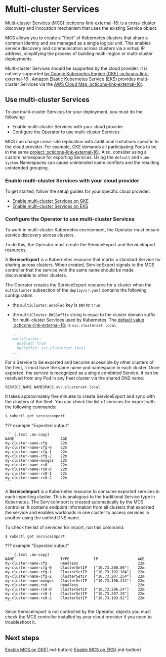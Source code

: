 # Multi-cluster Services

[Multi-cluster Services (MCS)  :octicons-link-external-16:](https://cloud.google.com/kubernetes-engine/docs/concepts/multi-cluster-services)
is a cross-cluster discovery and invocation mechanism that uses the existing Service object. 

MCS allows you to create a "fleet" of Kubernetes clusters that share a common identity and are managed as a single logical unit. This enables service discovery and communication across clusters via a virtual IP address, simplifying the process of building multi-region or multi-cluster deployments. 

Multi-cluster Services should be supported by the cloud provider. It is natively
supported [by Google Kubernetes Engine (GKE)  :octicons-link-external-16:](https://cloud.google.com/kubernetes-engine/docs/concepts/multi-cluster-services). 
Amazon Elastic Kubernetes Service (EKS) provides multi-cluster Services via the [AWS Cloud Map :octicons-link-external-16:](https://aws.amazon.com/cloud-map/).

## Use multi-cluster Services

To use multi-cluster Services for your deployment, you must do the following:

* Enable multi-cluster Services with your cloud provider
* Configure the Operator to use multi-cluster Services

MCS can charge cross-site replication with additional limitations specific to
the cloud provider. For example, GKE demands all participating Pods to be in the
same [project :octicons-link-external-16:](https://cloud.google.com/resource-manager/docs/creating-managing-projects).
Also, consider using a custom namespace for exporting Services. Using the  `default` and `kube-system` Namespaces can cause unintended name conflicts and the resulting unintended grouping.

### Enable multi-cluster Services with your cloud provider

To get started, follow the setup guides for your specific cloud provider:

* [Enable multi-cluster Services on GKE](replication-mcs-gke.md)
* [Enable multi-cluster Services on EKS](replication-mcs-eks.md)

### Configure the Operator to use multi-cluster Services

To work in multi-cluster Kubernetes environment, the Operator must ensure service discovery across clusters. 

To do this, the Operator must create the ServiceExport and ServiceImport resources.

A **ServiceExport** is a Kubernetes resource that marks a standard Service for sharing across clusters. When created, ServiceExport signals to the MCS controller that the service with the same name should be made discoverable to other clusters.

The Operator creates the ServiceExport resource for a cluster when the `multiCluster` subsection of the `deploy/cr.yaml` contains the following configuration:

* the `multiCluster.enabled` key is set to `true`
* the `multiCluster.DNSSuffix` string is equal to the cluster domain suffix for multi-cluster Services used by Kubernetes. The [default value :octicons-link-external-16:](https://cloud.google.com/kubernetes-engine/docs/how-to/multi-cluster-services) is `svc.clusterset.local`.

   ```yaml
   ...
   multiCluster:
     enabled: true
     DNSSuffix: svc.clusterset.local
   ...
   ```

For a Service to be exported and become accessible by other clusters of the fleet, it must have the same name and namespace in each cluster. Once exported, the service is recognized  as a single combined Service. It can be resolved from
any Pod in any fleet cluster via the shared DNS name:

```
SERVICE_NAME.NAMESPACE.svc.clusterset.local
```

It takes approximately  five minutes to create ServiceExport and sync with the clusters of the fleet. You can check the list of services for export with the following commands:

``` {.bash data-prompt="$" }
$ kubectl get serviceexport
```

??? example "Expected output"

    ``` {.text .no-copy}
    NAME                     AGE
    my-cluster-name-cfg      22m
    my-cluster-name-cfg-0    22m
    my-cluster-name-cfg-1    22m
    my-cluster-name-cfg-2    22m
    my-cluster-name-mongos   22m
    my-cluster-name-rs0      22m
    my-cluster-name-rs0-0    22m
    my-cluster-name-rs0-1    22m
    my-cluster-name-rs0-2    22m
    ```

A **ServiceImport** is a Kubernetes resource to consume exported services in each importing cluster. This is analogous to the traditional Service type in Kubernetes. The ServiceImport is created automatically by the MCS controller. It contains endpoint information from all clusters that exported the service and enables workloads in one cluster to access services in another using the unified DNS name.

To check the list of services for import, run this command:

``` {.bash data-prompt="$" }
$ kubectl get serviceimport
```

??? example "Expected output"

    ``` {.text .no-copy}
    NAME                     TYPE           IP                  AGE
    my-cluster-name-cfg      Headless                           22m
    my-cluster-name-cfg-0    ClusterSetIP   ["10.73.200.89"]    22m
    my-cluster-name-cfg-1    ClusterSetIP   ["10.73.192.104"]   22m
    my-cluster-name-cfg-2    ClusterSetIP   ["10.73.207.254"]   22m
    my-cluster-name-mongos   ClusterSetIP   ["10.73.196.213"]   22m
    my-cluster-name-rs0      Headless                           22m
    my-cluster-name-rs0-0    ClusterSetIP   ["10.73.206.24"]    22m
    my-cluster-name-rs0-1    ClusterSetIP   ["10.73.207.20"]    22m
    my-cluster-name-rs0-2    ClusterSetIP   ["10.73.193.92"]    22m
    ```

Since ServiceImport is not controlled by the Operator, objects you must check the MCS controller installed by your cloud provider if you need to troubleshoot it.

## Next steps

[Enable MCS on GKE](replication-mcs-gke.md){.md-button}
[Enable MCS on EKS](replication-mcs-eks.md){.md-button}



